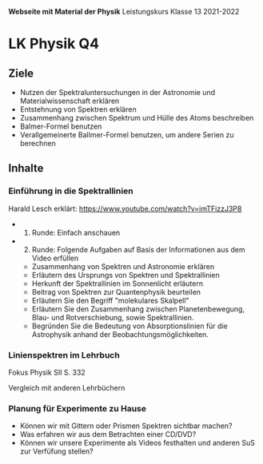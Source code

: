 **Webseite mit Material der Physik**
	Leistungskurs Klasse 13 2021-2022
                         
# LK Physik Q4

## Ziele

* Nutzen der Spektraluntersuchungen in der Astronomie und Materialwissenschaft erklären
* Entstehnung von Spektren erklären
* Zusammenhang zwischen Spektrum und Hülle des Atoms beschreiben
* Balmer-Formel benutzen
* Verallgemeinerte Ballmer-Formel benutzen, um andere Serien zu berechnen

## Inhalte

### Einführung in die Spektrallinien

Harald Lesch erklärt: https://www.youtube.com/watch?v=imTFizzJ3P8

- 1. Runde: Einfach anschauen
- 2. Runde: Folgende Aufgaben auf Basis der Informationen aus dem Video erfüllen
  - Zusammenhang von Spektren und Astronomie erklären
  - Erläutern des Ursprungs von Spektren und Spektrallinien
  - Herkunft der Spektrallinien im Sonnenlicht erläutern
  - Beitrag von Spektren zur Quantenphysik beurteilen
  - Erläutern Sie den Begriff "molekulares Skalpell"
  - Erläutern Sie den Zusammenhang zwischen Planetenbewegung, Blau- und Rotverschiebung, sowie Spektrallinien. 
  - Begründen Sie die Bedeutung von Absorptionslinien für die Astrophysik anhand der Beobachtungsmöglichkeiten.

### Linienspektren im Lehrbuch 

Fokus Physik SII S. 332

Vergleich mit anderen Lehrbüchern

### Planung für Experimente zu Hause

* Können wir mit Gittern oder Prismen Spektren sichtbar machen?
* Was erfahren wir aus dem Betrachten einer CD/DVD?
* Können wir unsere Experimente als Videos festhalten und anderen SuS zur Verfüfung stellen?

